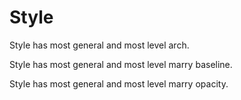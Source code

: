 # Style

Style has most general and most level arch.

Style has most general and most level marry baseline.

Style has most general and most level marry opacity.